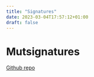 ```yaml
---
title: "Signatures"
date: 2023-03-04T17:57:12+01:00
draft: false
---
```


# Mutsignatures 
[Github repo](https://github.com/dami82/mutSignatures)